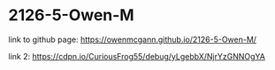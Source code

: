 # 2126-5-Owen-M

link to github page: https://owenmcgann.github.io/2126-5-Owen-M/

link 2: https://cdpn.io/CuriousFrog55/debug/yLgebbX/NjrYzGNNOgYA
